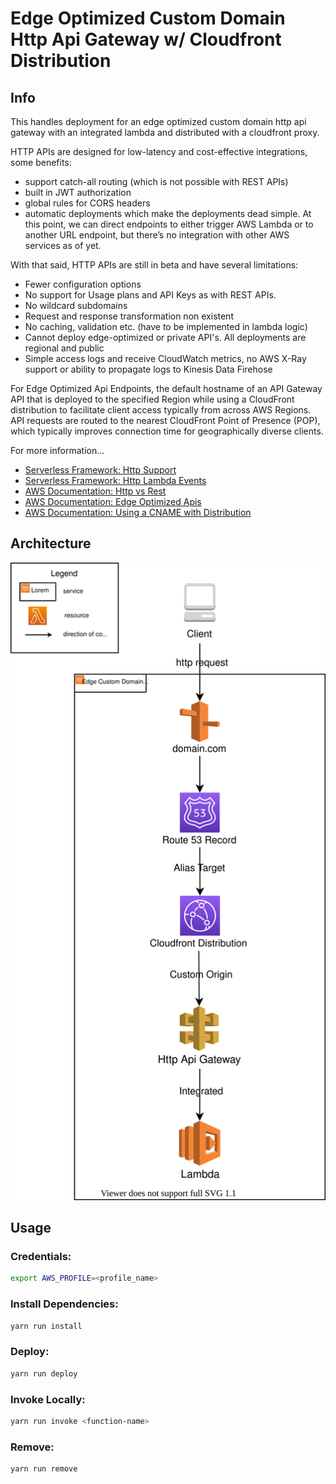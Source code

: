# Edge Optimized Custom Domain Http Api Gateway w/ Cloudfront Distribution

## Info 

This handles deployment for an edge optimized custom domain http api gateway with an integrated 
lambda and distributed with a cloudfront proxy. 

HTTP APIs are designed for low-latency and cost-effective integrations, some benefits:

- support catch-all routing (which is not possible with REST APIs)
- built in JWT authorization
- global rules for CORS headers
- automatic deployments 
which make the deployments dead simple. At this point, we can direct endpoints to either trigger 
AWS Lambda or to another URL endpoint, but there’s no integration with other AWS services as of yet.

With that said, HTTP APIs are still in beta and have several limitations:

- Fewer configuration options
- No support for Usage plans and API Keys as with REST APIs.
- No wildcard subdomains
- Request and response transformation non existent
- No caching, validation etc. (have to be implemented in lambda logic)
- Cannot deploy edge-optimized or private API's. All deployments are regional and public
- Simple access logs and receive CloudWatch metrics, no AWS X-Ray support or ability to propagate 
logs to Kinesis Data Firehose

For Edge Optimized Api Endpoints, the default hostname of an API Gateway API that is deployed 
to the specified Region while using a CloudFront distribution to facilitate client access 
typically from across AWS Regions. API requests are routed to the nearest CloudFront 
Point of Presence (POP), which typically improves connection time for geographically diverse clients.

For more information...
- [Serverless Framework: Http Support](https://www.serverless.com/blog/aws-http-api-support)
- [Serverless Framework: Http Lambda Events](https://www.serverless.com/framework/docs/providers/aws/events/http-api)
- [AWS Documentation: Http vs Rest](https://docs.aws.amazon.com/apigateway/latest/developerguide/http-api-vs-rest.html)
- [AWS Documentation: Edge Optimized Apis](https://docs.aws.amazon.com/apigateway/latest/developerguide/api-gateway-basic-concept.html#apigateway-definition-edge-optimized-api-endpoint)
- [AWS Documentation: Using a CNAME with Distribution](https://docs.aws.amazon.com/AmazonCloudFront/latest/DeveloperGuide/CNAMEs.html)


## Architecture

<p align="center">
  <img src="/architecture-diagram.drawio.svg" />
</p>


## Usage 

### Credentials:
```bash
export AWS_PROFILE=<profile_name>
```

### Install Dependencies:

```bash
yarn run install
```

### Deploy:

```bash
yarn run deploy
```

### Invoke Locally:

```bash
yarn run invoke <function-name>
```

### Remove:

```bash
yarn run remove
```
